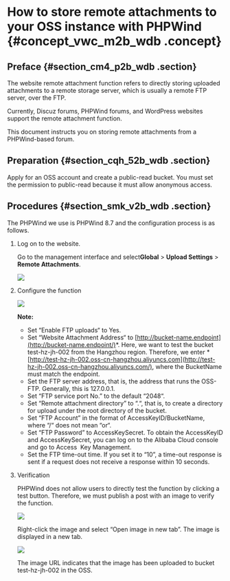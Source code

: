 # How to store remote attachments to your OSS instance with PHPWind {#concept_vwc_m2b_wdb .concept}

## Preface {#section_cm4_p2b_wdb .section}

The website remote attachment function refers to directly storing uploaded attachments to a remote storage server, which is usually a remote FTP server, over the FTP.

Currently, Discuz forums, PHPWind forums, and WordPress websites support the remote attachment function.

This document instructs you on storing remote attachments from a PHPWind-based forum.

## Preparation {#section_cqh_52b_wdb .section}

Apply for an OSS account and create a public-read bucket. You must set the permission to public-read because it must allow anonymous access.

## Procedures {#section_smk_v2b_wdb .section}

The PHPWind we use is PHPWind 8.7 and the configuration process is as follows.

1.  Log on to the website.

    Go to the management interface and select**Global** \> **Upload Settings** \> **Remote Attachments**.

    ![](images/2813_en-US.png)

2.  Configure the function

    ![](images/2815_en-US.png)

    **Note:** 

    -   Set “Enable FTP uploads“ to Yes.
    -   Set “Website Attachment Address“ to [http://bucket-name.endpoint](http://bucket-name.endpoint/)*. Here, we want to test the bucket test-hz-jh-002 from the Hangzhou region. Therefore, we enter *[http://test-hz-jh-002.oss-cn-hangzhou.aliyuncs.com](http://test-hz-jh-002.oss-cn-hangzhou.aliyuncs.com/), where the BucketName must match the endpoint.
    -   Set the FTP server address, that is, the address that runs the OSS-FTP. Generally, this is 127.0.0.1.
    -   Set “FTP service port No.” to the default “2048“.
    -   Set “Remote attachment directory” to “.“, that is, to create a directory for upload under the root directory of the bucket.
    -   Set “FTP Account” in the format of AccessKeyID/BucketName,  where “/“ does not mean “or“.
    -   Set “FTP Password” to AccessKeySecret. To obtain the AccessKeyID and AccessKeySecret, you can log on to the Alibaba Cloud console and go to Access  Key Management.
    -   Set the FTP time-out time. If you set it to “10”, a time-out response is sent if a request does not receive a response within 10 seconds.
3.  Verification

    PHPWind does not allow users to directly test the function by clicking a test button. Therefore, we must publish a post with an image to verify the function.

    ![](images/2817_en-US.png)

    Right-click the image and select “Open image in new tab”. The image is displayed in a new tab.

    ![](images/2818_en-US.png)

    The image URL indicates that the image has been uploaded to bucket test-hz-jh-002 in the OSS.


